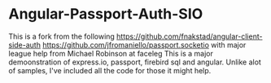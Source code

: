 Angular-Passport-Auth-SIO
=========================
This is a fork from the following
https://github.com/fnakstad/angular-client-side-auth
https://github.com/jfromaniello/passport.socketio
with  major league help from Michael Robinson at faceleg
This is a major demoonstration  of express.io, passport, firebird sql and angular.
Unlike alot of samples, I've included all the code for those it might help.

